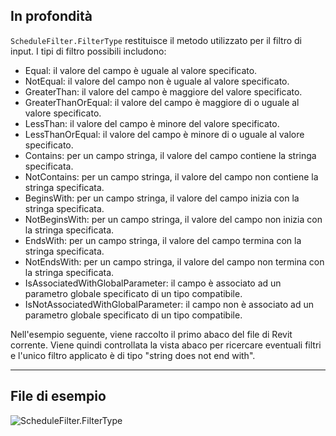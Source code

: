 ## In profondità
`ScheduleFilter.FilterType` restituisce il metodo utilizzato per il filtro di input.
I tipi di filtro possibili includono:

- Equal: il valore del campo è uguale al valore specificato.
- NotEqual: il valore del campo non è uguale al valore specificato.
- GreaterThan: il valore del campo è maggiore del valore specificato.
- GreaterThanOrEqual: il valore del campo è maggiore di o uguale al valore specificato.
- LessThan: il valore del campo è minore del valore specificato.
- LessThanOrEqual: il valore del campo è minore di o uguale al valore specificato.
- Contains: per un campo stringa, il valore del campo contiene la stringa specificata.
- NotContains: per un campo stringa, il valore del campo non contiene la stringa specificata.
- BeginsWith: per un campo stringa, il valore del campo inizia con la stringa specificata.
- NotBeginsWith: per un campo stringa, il valore del campo non inizia con la stringa specificata.
- EndsWith: per un campo stringa, il valore del campo termina con la stringa specificata.
- NotEndsWith: per un campo stringa, il valore del campo non termina con la stringa specificata.
- IsAssociatedWithGlobalParameter: il campo è associato ad un parametro globale specificato di un tipo compatibile.
- IsNotAssociatedWithGlobalParameter: il campo non è associato ad un parametro globale specificato di un tipo compatibile.

Nell'esempio seguente, viene raccolto il primo abaco del file di Revit corrente. Viene quindi controllata la vista abaco per ricercare eventuali filtri e l'unico filtro applicato è di tipo "string does not end with".
___
## File di esempio

![ScheduleFilter.FilterType](./Revit.Schedules.ScheduleFilter.FilterType_img.jpg)

